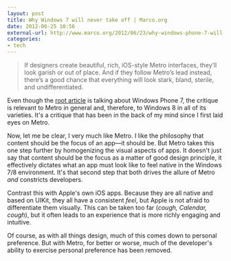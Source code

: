 ```yaml
---
layout: post
title: Why Windows 7 will never take off | Marco.org
date: 2012-06-25 10:56
external-url: http://www.marco.org/2012/06/23/why-windows-phone-7-will-never-take-off
categories:
- tech
---
```


> If designers create beautiful, rich, iOS-style Metro interfaces, they’ll look garish or out of place. And if they follow Metro’s lead instead, there’s a good chance that everything will look stark, bland, sterile, and undifferentiated.

Even though the [root article](http://blog.philgetzen.com/post/17244201404/why-windows-phone-7-will-never-take-off) is talking about Windows Phone 7, the critique is relevant to Metro in general and, therefore, to Windows 8 in all of its varieties. It's a critique that has been in the back of my mind since I first laid eyes on Metro.

Now, let me be clear, I very much like Metro. I like the philosophy that content should be the focus of an app—it should be. But Metro takes this one step further by homogenizing the visual aspects of apps. It doesn't just say that content should be the focus as a matter of good design principle, it effectively dictates what an app must look like to feel native in the Windows 7/8 environment. It's that second step that both drives the allure of Metro *and* constricts developers.

Contrast this with Apple's own iOS apps. Because they are all native and based on UIKit, they all have a consistent *feel*, but Apple is not afraid to differentiate them visually. This can be taken too far (*cough, Calendar, cough*), but it often leads to an experience that is more richly engaging and intuitive. 

Of course, as with all things design, much of this comes down to personal preference. But with Metro, for better or worse, much of the developer's ability to exercise personal preference has been removed.

